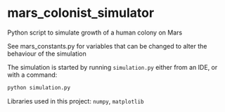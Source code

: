 # mars_colonist_simulator
Python script to simulate growth of a human colony on Mars

See mars_constants.py for variables that can be changed to alter the behaviour of the simulation

The simulation is started by running `simulation.py` either from an IDE, or with a command:

```sh
python simulation.py
```

Libraries used in this project: `numpy`, `matplotlib`